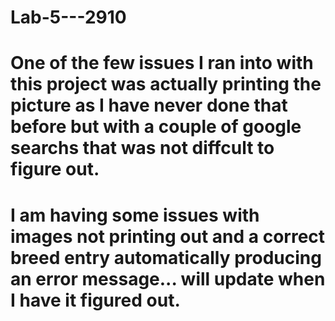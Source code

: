 # Lab-5---2910

# One of the few issues I ran into with this project was actually printing the picture as I have never done that before but with a couple of google searchs that was not diffcult to figure out. 

# I am having some issues with images not printing out and a correct breed entry automatically producing an error message... will update when I have it figured out. 
